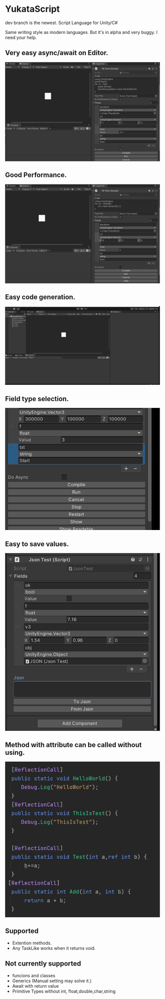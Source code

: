 # YukataScript
dev branch is the newest.
Script Language for Unity/C#

Same writing style as modern languages.
But it's in alpha and very buggy.
I need your help.
## Very easy async/await on Editor. 
![Async](/Images/YSAsync.gif)
## Good Performance.
![Performance](/Images/YSPerformance.gif)
## Easy code generation.
![TypeSelect](/Images/YSTypeSelect.gif)
## Field type selection.
![FieldTypeSelec](/Images/YSFieldTypeSelect.gif)
## Easy to save values.
![Json](/Images/YSJson.gif)
## Method with attribute can be called without using.
![Reflection](/Images/Reflection.png)

## Supported
- Extention methods.
- Any TaskLike works when it returns void.


## Not currently supported
- funcions and classes
- Generics (Manual setting may solve it.)
- Await with return value 
- Primitive Types  without int, float,double,char,string 
